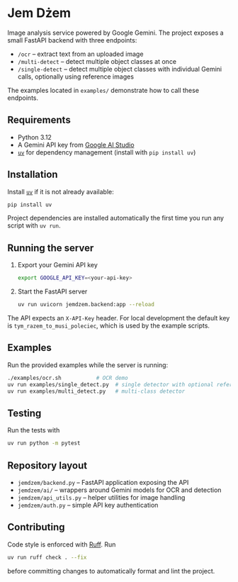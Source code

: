 # Jem Dżem

Image analysis service powered by Google Gemini. The project
exposes a small FastAPI backend with three endpoints:

* `/ocr` &ndash; extract text from an uploaded image
* `/multi-detect` &ndash; detect multiple object classes at once
* `/single-detect` &ndash; detect multiple object classes with individual Gemini calls, optionally using reference images

The examples located in `examples/` demonstrate how to call these endpoints.

## Requirements

* Python 3.12
* A Gemini API key from [Google&nbsp;AI Studio](https://aistudio.google.com/)
* [`uv`](https://github.com/astral-sh/uv) for dependency management (install
  with `pip install uv`)

## Installation

Install [`uv`](https://github.com/astral-sh/uv) if it is not already available:

```bash
pip install uv
```

Project dependencies are installed automatically the first time you run
any script with `uv run`.

## Running the server

1. Export your Gemini API key
   ```bash
   export GOOGLE_API_KEY=<your-api-key>
   ```
2. Start the FastAPI server
   ```bash
   uv run uvicorn jemdzem.backend:app --reload
   ```

The API expects an `X-API-Key` header. For local development the default key is
`tym_razem_to_musi_poleciec`, which is used by the example scripts.

## Examples

Run the provided examples while the server is running:

```bash
./examples/ocr.sh           # OCR demo
uv run examples/single_detect.py  # single detector with optional reference image
uv run examples/multi_detect.py   # multi-class detector
```

## Testing

Run the tests with

```bash
uv run python -m pytest
```

## Repository layout

* `jemdzem/backend.py` &ndash; FastAPI application exposing the API
* `jemdzem/ai/` &ndash; wrappers around Gemini models for OCR and detection
* `jemdzem/api_utils.py` &ndash; helper utilities for image handling
* `jemdzem/auth.py` &ndash; simple API key authentication

## Contributing

Code style is enforced with [Ruff](https://docs.astral.sh/ruff/). Run

```bash
uv run ruff check . --fix
```

before committing changes to automatically format and lint the project.

